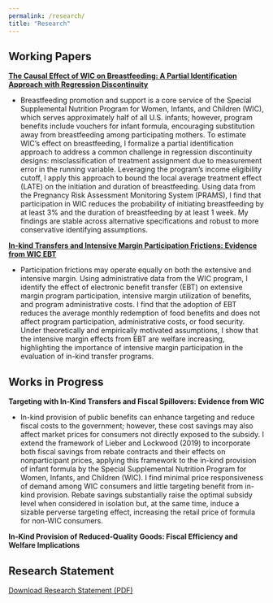 ```yaml
---
permalink: /research/
title: "Research"
---
```


## Working Papers

**[The Causal Effect of WIC on Breastfeeding: A Partial Identification Approach with Regression Discontinuity](../files/Anderson_JMP.pdf)**  
  - Breastfeeding promotion and support is a core service of the Special Supplemental Nutrition Program for Women, Infants, and Children (WIC), which serves approximately half of all U.S. infants; however, program benefits include vouchers for infant formula, encouraging substitution away from breastfeeding among participating mothers. To estimate WIC’s effect on breastfeeding, I formalize a partial identification approach to address a common challenge in regression discontinuity designs: misclassification of treatment assignment due to measurement error in the running variable. Leveraging the program’s income eligibility cutoff, I apply this approach to bound the local average treatment effect (LATE) on the initiation and duration of breastfeeding. Using data from the Pregnancy Risk Assessment Monitoring System (PRAMS), I find that participation in WIC reduces the probability of initiating breastfeeding by at least 3% and the duration of breastfeeding by at least 1 week. My findings are stable across alternative specifications and robust to more conservative identifying assumptions.  

**[In-kind Transfers and Intensive Margin Participation Frictions: Evidence from WIC EBT](../files/WIC_EBT__AER_Submission.pdf)**  
  - Participation frictions may operate equally on both the extensive and intensive margin. Using administrative data from the WIC program, I identify the effect of electronic benefit transfer (EBT) on extensive margin program participation, intensive margin utilization of benefits, and program administrative costs. I find that the adoption of EBT reduces the average monthly redemption of food benefits and does not affect program participation, administrative costs, or food security. Under theoretically and empirically motivated assumptions, I show that the intensive margin effects from EBT are welfare increasing, highlighting the importance of intensive margin participation in the evaluation of in-kind transfer programs. 

## Works in Progress

**Targeting with In-Kind Transfers and Fiscal Spillovers: Evidence from WIC**  
  - In-kind provision of public benefits can enhance targeting and reduce fiscal costs to the government; however, these cost savings may also affect market prices for consumers not directly exposed to the subsidy. I extend the framework of Lieber and Lockwood (2019) to incorporate both fiscal savings from rebate contracts and their effects on nonparticipant prices, applying this framework to the in-kind provision of infant formula by the Special Supplemental Nutrition Program for Women, Infants, and Children (WIC). I find minimal price responsiveness of demand among WIC consumers and little targeting benefit from in-kind provision. Rebate savings substantially raise the optimal subsidy level when considered in isolation but, at the same time, induce a sizable perverse targeting effect, increasing the retail price of formula for non-WIC consumers.  

**In-Kind Provision of Reduced-Quality Goods: Fiscal Efficiency and Welfare Implications**

## Research Statement

[Download Research Statement (PDF)](../files/Research_Statement.pdf)
